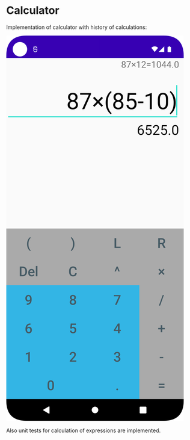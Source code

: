 # Calculator

Implementation of calculator with history of calculations:

![image](ActivityScreenshot.png)

Also unit tests for calculation of expressions are implemented.

